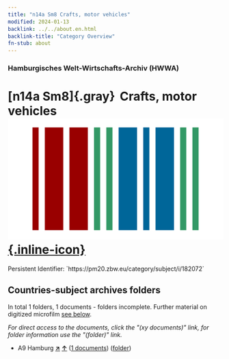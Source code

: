 ```yaml
---
title: "n14a Sm8 Crafts, motor vehicles"
modified: 2024-01-13
backlink: ../../about.en.html
backlink-title: "Category Overview"
fn-stub: about
---
```


### Hamburgisches Welt-Wirtschafts-Archiv (HWWA)

# [n14a Sm8]{.gray}&#8201; Crafts, motor vehicles &#160; [![Wikidata](/images/Wikidata-logo.svg "Wikidata"){.inline-icon}](http://www.wikidata.org/entity/Q104710679)

<div class="hint">Persistent Identifier: `https://pm20.zbw.eu/category/subject/i/182072`</div>







## Countries-subject archives folders







In total 1 folders, 1 documents - folders incomplete. Further material on digitized microfilm [see below](#filmsections).

_For direct access to the documents, click the "(xy documents)" link, for folder information use the "(folder)" link._


- A9 Hamburg [**&nearr;**](../../../geo/i/140905/about.en.html "Hamburg (all folders)") [**&uarr;**](../../../geo/about.en.html#A9 "Country category system") (<a href="https://pm20.zbw.eu/iiifview/folder/sh/140905,182072" title="about: Hamburg : Crafts, motor vehicles" target="_blank">1 documents</a>) ([folder](../../../../folder/sh/1409xx/140905/1820xx/182072/about.en.html))



<a id="filmsections" />













